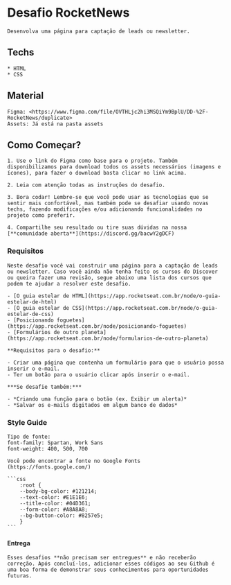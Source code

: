 # Desafio RocketNews

    Desenvolva uma página para captação de leads ou newsletter.


## Techs

    * HTML
    * CSS


## Material

    Figma: <https://www.figma.com/file/OVTHLjc2hi3MSQiYm9BplU/DD-%2F-RocketNews/duplicate>
    Assets: Já está na pasta assets


## Como Começar?

    1. Use o link do Figma como base para o projeto. Também disponibilizamos para download todos os assets necessários (imagens e ícones), para fazer o download basta clicar no link acima.  

    2. Leia com atenção todas as instruções do desafio.

    3. Bora codar! Lembre-se que você pode usar as tecnologias que se sentir mais confortável, mas também pode se desafiar usando novas techs, fazendo modificações e/ou adicionando funcionalidades no projeto como preferir.

    4. Compartilhe seu resultado ou tire suas dúvidas na nossa [**comunidade aberta**](https://discord.gg/bacwY2gDCF)


### Requisitos

    Neste desafio você vai construir uma página para a captação de leads ou newsletter. Caso você ainda não tenha feito os cursos do Discover ou queira fazer uma revisão, segue abaixo uma lista dos cursos que podem te ajudar a resolver este desafio.

    - [O guia estelar de HTML](https://app.rocketseat.com.br/node/o-guia-estelar-de-html)
    - [O guia estelar de CSS](https://app.rocketseat.com.br/node/o-guia-estelar-de-css)
    - [Posicionando foguetes](https://app.rocketseat.com.br/node/posicionando-foguetes)
    - [Formulários de outro planeta](https://app.rocketseat.com.br/node/formularios-de-outro-planeta)

    **Requisitos para o desafio:**

    - Criar uma página que contenha um formulário para que o usuário possa inserir o e-mail.
    - Ter um botão para o usuário clicar após inserir o e-mail.

    ***Se desafie também:***

    - *Criando uma função para o botão (ex. Exibir um alerta)*
    - *Salvar os e-mails digitados em algum banco de dados*


### Style Guide

    Tipo de fonte:
    font-family: Spartan, Work Sans 
    font-weight: 400, 500, 700

    Você pode encontrar a fonte no Google Fonts (https://fonts.google.com/)

    ```css
        :root {
        --body-bg-color: #121214;
        --text-color: #E1E1E6;
        --title-color: #04D361;
        --form-color: #A8A8A8;
        --bg-button-color: #8257e5;
        }
    ```

#### Entrega

    Esses desafios **não precisam ser entregues** e não receberão correção. Após concluí-los, adicionar esses códigos ao seu Github é uma boa forma de demonstrar seus conhecimentos para oportunidades futuras.
